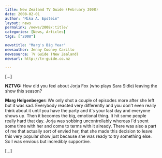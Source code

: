 ```yaml
---
title: New Zealand TV Guide (February 2008)
date: 2008-02-01
author: "Mika A. Epstein"
layout: news
permalink: /news/2008/:title/
categories: [News, Articles]
tags: ["2008"]

newstitle: "Marg's Big Year"
newsauthor: Jenny Cooney Carillo
newssource: TV Guide (New Zealand)
newsurl: http://tv-guide.co.nz

---
```


[...]

**NZTVG:** How did you feel about Jorja Fox (who plays Sara Sidle) leaving the show this season?

**Marg Helgenberger:** We only shot a couple of episodes more after she left but it was sad. Everybody reacted very differently and you don't even really think about it until you have the party and it's your last day and everyone shows up. Then it becomes the big, emotional thing. It hit some people really hard that day. Jorja was sobbing uncontrollably whereas I'd spent some time with her and come to terms with it already. There was also a part of me that actually sort of envied her, that she made this decision to leave this very popular show just because she was ready to try something else. So I was envious but incredibly supportive.

[...]
